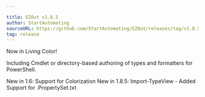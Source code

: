 ```yaml
---

title: EZOut v1.8.5
author: StartAutomating
sourceURL: https://github.com/StartAutomating/EZOut/releases/tag/v1.8.5
tag: release
---
```

Now in Living Color!

Including Cmdlet or directory-based authoring of types and formatters for PowerShell.

New in 1.6: Support for Colorization
New in 1.8.5: Import-TypeView - Added Support for .PropertySet.txt 
